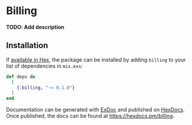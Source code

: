 # Billing

**TODO: Add description**

## Installation

If [available in Hex](https://hex.pm/docs/publish), the package can be installed
by adding `billing` to your list of dependencies in `mix.exs`:

```elixir
def deps do
  [
    {:billing, "~> 0.1.0"}
  ]
end
```

Documentation can be generated with [ExDoc](https://github.com/elixir-lang/ex_doc)
and published on [HexDocs](https://hexdocs.pm). Once published, the docs can
be found at <https://hexdocs.pm/billing>.

